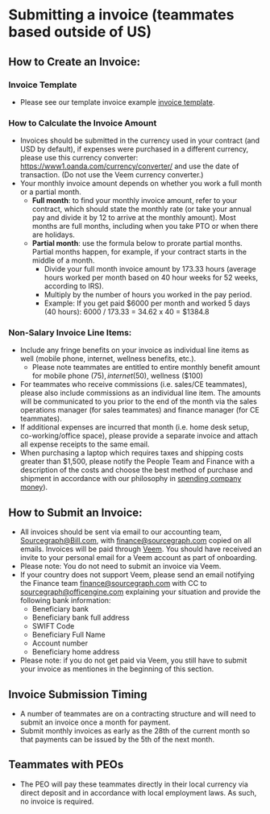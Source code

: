 # Submitting a invoice (teammates based outside of US)

## How to Create an Invoice:

### Invoice Template

- Please see our template invoice example [invoice template](https://docs.google.com/spreadsheets/d/1EPYH0nfMSdLE1Eq83eH01SPiuMbfTMiy0W2qS0OZnuo/edit?usp=sharing).

### How to Calculate the Invoice Amount

- Invoices should be submitted in the currency used in your contract (and USD by default), if expenses were purchased in a different currency, please use this currency converter: https://www1.oanda.com/currency/converter/ and use the date of transaction. (Do not use the Veem currency converter.)
- Your monthly invoice amount depends on whether you work a full month or a partial month.
  - **Full month**: to find your monthly invoice amount, refer to your contract, which should state the monthly rate (or take your annual pay and divide it by 12 to arrive at the monthly amount). Most months are full months, including when you take PTO or when there are holidays.
  - **Partial month**: use the formula below to prorate partial months. Partial months happen, for example, if your contract starts in the middle of a month.
    - Divide your full month invoice amount by 173.33 hours (average hours worked per month based on 40 hour weeks for 52 weeks, according to IRS).
    - Multiply by the number of hours you worked in the pay period.
    - Example: If you get paid $6000 per month and worked 5 days (40 hours): 6000 / 173.33 = 34.62 x 40 = $1384.8

### Non-Salary Invoice Line Items:

- Include any fringe benefits on your invoice as individual line items as well (mobile phone, internet, wellness benefits, etc.).
  - Please note teammates are entitled to entire monthly benefit amount for mobile phone ($75), internet ($50), wellness ($100)
- For teammates who receive commissions (i.e. sales/CE teammates), please also include commissions as an individual line item. The amounts will be communicated to you prior to the end of the month via the sales operations manager (for sales teammates) and finance manager (for CE teammates).
- If additional expenses are incurred that month (i.e. home desk setup, co-working/office space), please provide a separate invoice and attach all expense receipts to the same email.
- When purchasing a laptop which requires taxes and shipping costs greater than $1,500, please notify the People Team and Finance with a description of the costs and choose the best method of purchase and shipment in accordance with our philosophy in [spending company money](spending-company-money.md)).

## How to Submit an Invoice:

- All invoices should be sent via email to our accounting team, <a href="mailto:Sourcegraph@Bill.com?cc=finance@sourcegraph.com">Sourcegraph@Bill.com, with finance@sourcegraph.com copied</a> on all emails. Invoices will be paid through [Veem](https://www.veem.com/). You should have received an invite to your personal email for a Veem account as part of onboarding.
- Please note: You do not need to submit an invoice via Veem.
- If your country does not support Veem, please send an email notifying the Finance team [finance@sourcegraph.com](mailto:finance@sourcegraph.com) with CC to [sourcegraph@officengine.com](mailto:sourcegraph@officengine.com) explaining your situation and provide the following bank information:
  - Beneficiary bank
  - Beneficiary bank full address
  - SWIFT Code
  - Beneficiary Full Name
  - Account number
  - Beneficiary home address 
- Please note: if you do not get paid via Veem, you still have to submit your invoice as mentiones in the beginning of this section.

## Invoice Submission Timing

- A number of teammates are on a contracting structure and will need to submit an invoice once a month for payment.
- Submit monthly invoices as early as the 28th of the current month so that payments can be issued by the 5th of the next month.

## Teammates with PEOs

- The PEO will pay these teammates directly in their local currency via direct deposit and in accordance with local employment laws. As such, no invoice is required.
